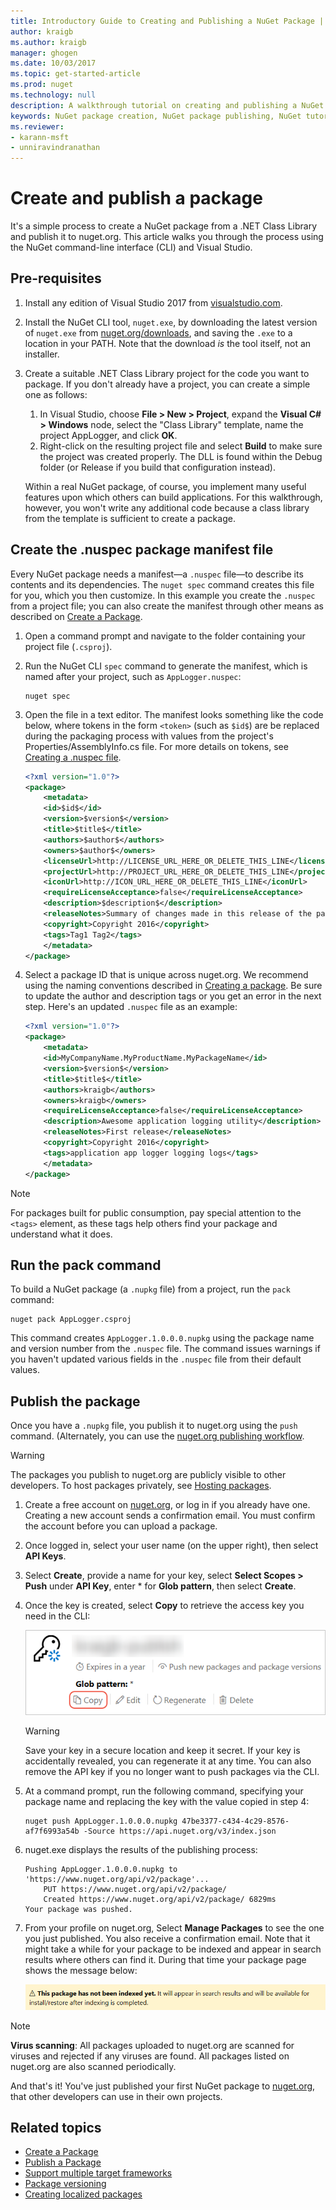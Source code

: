 ```yaml
---
title: Introductory Guide to Creating and Publishing a NuGet Package | Microsoft Docs
author: kraigb
ms.author: kraigb
manager: ghogen
ms.date: 10/03/2017
ms.topic: get-started-article
ms.prod: nuget
ms.technology: null
description: A walkthrough tutorial on creating and publishing a NuGet package using both the nuget.exe command-line interface and Visual Studio.
keywords: NuGet package creation, NuGet package publishing, NuGet tutorial
ms.reviewer:
- karann-msft
- unniravindranathan
---
```


# Create and publish a package

It's a simple process to create a NuGet package from a .NET Class Library and publish it to nuget.org. This article walks you through the process using the NuGet command-line interface (CLI) and Visual Studio.

## Pre-requisites

1. Install any edition of Visual Studio 2017 from [visualstudio.com](https://www.visualstudio.com/).

1. Install the NuGet CLI tool, `nuget.exe`, by downloading the latest version of `nuget.exe` from [nuget.org/downloads](https://nuget.org/downloads), and saving the `.exe` to a location in your PATH. Note that the download *is* the tool itself, not an installer.

1. Create a suitable .NET Class Library project for the code you want to package. If you don't already have a project, you can create a simple one as follows:
    1. In Visual Studio, choose **File > New > Project**, expand the **Visual C# > Windows** node, select the "Class Library" template, name the project AppLogger, and click **OK**.
    1. Right-click on the resulting project file and select **Build** to make sure the project was created properly. The DLL is found within the Debug folder (or Release if you build that configuration instead).

    Within a real NuGet package, of course, you implement many useful features upon which others can build applications. For this walkthrough, however, you won't write any additional code because a class library from the template is sufficient to create a package.

## Create the .nuspec package manifest file

Every NuGet package needs a manifest&mdash;a `.nuspec` file&mdash;to describe its contents and its dependencies. The `nuget spec` command creates this file for you, which you then customize. In this example you create the `.nuspec` from a project file; you can also create the manifest through other means as described on [Create a Package](../create-packages/creating-a-package.md).

1. Open a command prompt and navigate to the folder containing your project file (`.csproj`).

1. Run the NuGet CLI `spec` command to generate the manifest, which is named after your project, such as `AppLogger.nuspec`:

    ```cli
    nuget spec
    ```

1. Open the file in a text editor. The manifest looks something like the code below, where tokens in the form `<token>` (such as `$id$`) are be replaced during the packaging process with values from the project's Properties/AssemblyInfo.cs file. For more details on tokens, see [Creating a .nuspec file](../create-packages/creating-a-package.md#creating-the-nuspec-file).

    ```xml
    <?xml version="1.0"?>
    <package>
        <metadata>
        <id>$id$</id>
        <version>$version$</version>
        <title>$title$</title>
        <authors>$author$</authors>
        <owners>$author$</owners>
        <licenseUrl>http://LICENSE_URL_HERE_OR_DELETE_THIS_LINE</licenseUrl>
        <projectUrl>http://PROJECT_URL_HERE_OR_DELETE_THIS_LINE</projectUrl>
        <iconUrl>http://ICON_URL_HERE_OR_DELETE_THIS_LINE</iconUrl>
        <requireLicenseAcceptance>false</requireLicenseAcceptance>
        <description>$description$</description>
        <releaseNotes>Summary of changes made in this release of the package.</releaseNotes>
        <copyright>Copyright 2016</copyright>
        <tags>Tag1 Tag2</tags>
        </metadata>
    </package>
    ```

1. Select a package ID that is unique across nuget.org. We recommend using the naming conventions described in [Creating a package](../create-packages/creating-a-package.md#choosing-a-unique-package-identifier-and-setting-the-version-number). Be sure to update the author and description tags or you get an error in the next step. Here's an updated `.nuspec` file as an example:

    ```xml
    <?xml version="1.0"?>
    <package>
        <metadata>
        <id>MyCompanyName.MyProductName.MyPackageName</id>
        <version>$version$</version>
        <title>$title$</title>
        <authors>kraigb</authors>
        <owners>kraigb</owners>
        <requireLicenseAcceptance>false</requireLicenseAcceptance>
        <description>Awesome application logging utility</description>
        <releaseNotes>First release</releaseNotes>
        <copyright>Copyright 2016</copyright>
        <tags>application app logger logging logs</tags>
        </metadata>
    </package>
    ```

> [!Note]
> For packages built for public consumption, pay special attention to the `<tags>` element, as these tags help others find your package and understand what it does.

## Run the pack command

To build a NuGet package (a `.nupkg` file) from a project, run the `pack` command:

```cli
nuget pack AppLogger.csproj
```

This command creates `AppLogger.1.0.0.0.nupkg` using the package name and version number from the `.nuspec` file. The command issues warnings if you haven't updated various fields in the `.nuspec` file from their default values.

## Publish the package

Once you have a `.nupkg` file, you publish it to nuget.org using the `push` command. (Alternately, you can use the [nuget.org publishing workflow](../create-packages/publish-a-package.md#publish-to-nugetorg).

> [!Warning]
> The packages you publish to nuget.org are publicly visible to other developers. To host packages privately, see [Hosting packages](../hosting-packages/overview.md).

1. Create a free account on [nuget.org](https://www.nuget.org/users/account/LogOn?returnUrl=%2F), or log in if you already have one. Creating a new account sends a confirmation email. You must confirm the account before you can upload a package.

1. Once logged in, select your user name (on the upper right), then select **API Keys**.

1. Select **Create**, provide a name for your key, select **Select Scopes > Push** under **API Key**, enter * for **Glob pattern**, then select **Create**.

1. Once the key is created, select **Copy** to retrieve the access key you need in the CLI:

    ![Copying the API key to the clipboard](media/QS_Create-02-APIKey.png)

    > [!Warning]
    > Save your key in a secure location and keep it secret. If your key is accidentally revealed, you can regenerate it at any time. You can also remove the API key if you no longer want to push packages via the CLI.

1. At a command prompt, run the following command, specifying your package name and replacing the key with the value copied in step 4:

    ```cli
    nuget push AppLogger.1.0.0.0.nupkg 47be3377-c434-4c29-8576-af7f6993a54b -Source https://api.nuget.org/v3/index.json
    ```

1. nuget.exe displays the results of the publishing process:

    ```output
    Pushing AppLogger.1.0.0.0.nupkg to 'https://www.nuget.org/api/v2/package'...
        PUT https://www.nuget.org/api/v2/package/
        Created https://www.nuget.org/api/v2/package/ 6829ms
    Your package was pushed. 
    ```

1. From your profile on nuget.org, Select **Manage Packages** to see the one you just published. You also receive a confirmation email. Note that it might take a while for your package to be indexed and appear in search results where others can find it. During that time your package page shows the message below:

    ![This package has not been indexed yet. It will appear in search results and will be available for install/restore after indexing is complete.](media/QS_Create-03-NotIndexed.png)

> [!Note]
> **Virus scanning**: All packages uploaded to nuget.org are scanned for viruses and rejected if any viruses are found. All packages listed on nuget.org are also scanned periodically.

And that's it! You've just published your first NuGet package to [nuget.org](https://www.nuget.org/), that other developers can use in their own projects.

## Related topics

- [Create a Package](../create-packages/creating-a-package.md)
- [Publish a Package](../create-packages/publish-a-package.md)
- [Support multiple target frameworks](../create-packages/supporting-multiple-target-frameworks.md)
- [Package versioning](../reference/package-versioning.md)
- [Creating localized packages](../create-packages/creating-localized-packages.md)
